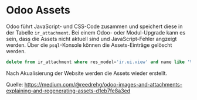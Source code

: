 # Odoo Assets

Odoo führt JavaScript- und CSS-Code zusammen und speichert diese in der Tabelle `ir_attachment`. Bei einem Odoo- oder Modul-Upgrade kann es sein, dass die Assets nicht aktuell sind und JavaScript-Fehler angzeigt werden. Über die `psql`-Konsole können die Assets-Einträge gelöscht werden. 

```sql
delete from ir_attachment where res_model='ir.ui.view' and name like '%assets_%';
```

Nach Akualisierung der Website werden die Assets wieder erstellt.

Quelle: https://medium.com/@reedrehg/odoo-images-and-attachments-explaining-and-regenerating-assets-d1eb7fe8a3ed